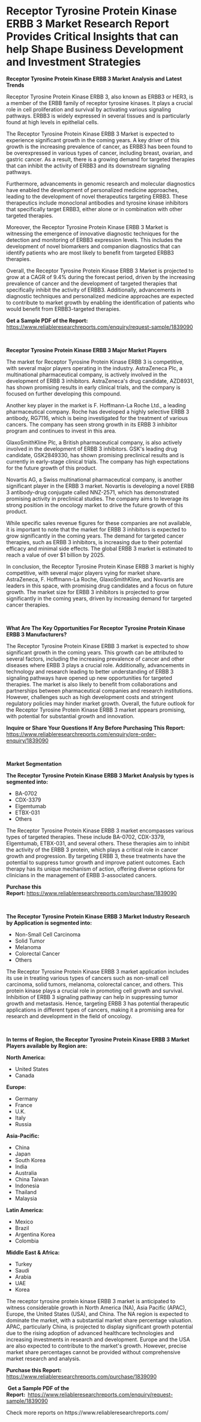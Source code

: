 <p><h1>Receptor Tyrosine Protein Kinase ERBB 3 Market Research Report Provides Critical Insights that can help Shape Business Development and Investment Strategies</h1></p><p><strong>Receptor Tyrosine Protein Kinase ERBB 3 Market Analysis and Latest Trends</strong></p>
<p><p>Receptor Tyrosine Protein Kinase ERBB 3, also known as ERBB3 or HER3, is a member of the ERBB family of receptor tyrosine kinases. It plays a crucial role in cell proliferation and survival by activating various signaling pathways. ERBB3 is widely expressed in several tissues and is particularly found at high levels in epithelial cells.</p><p>The Receptor Tyrosine Protein Kinase ERBB 3 Market is expected to experience significant growth in the coming years. A key driver of this growth is the increasing prevalence of cancer, as ERBB3 has been found to be overexpressed in various types of cancer, including breast, ovarian, and gastric cancer. As a result, there is a growing demand for targeted therapies that can inhibit the activity of ERBB3 and its downstream signaling pathways.</p><p>Furthermore, advancements in genomic research and molecular diagnostics have enabled the development of personalized medicine approaches, leading to the development of novel therapeutics targeting ERBB3. These therapeutics include monoclonal antibodies and tyrosine kinase inhibitors that specifically target ERBB3, either alone or in combination with other targeted therapies.</p><p>Moreover, the Receptor Tyrosine Protein Kinase ERBB 3 Market is witnessing the emergence of innovative diagnostic techniques for the detection and monitoring of ERBB3 expression levels. This includes the development of novel biomarkers and companion diagnostics that can identify patients who are most likely to benefit from targeted ERBB3 therapies.</p><p>Overall, the Receptor Tyrosine Protein Kinase ERBB 3 Market is projected to grow at a CAGR of 9.4% during the forecast period, driven by the increasing prevalence of cancer and the development of targeted therapies that specifically inhibit the activity of ERBB3. Additionally, advancements in diagnostic techniques and personalized medicine approaches are expected to contribute to market growth by enabling the identification of patients who would benefit from ERBB3-targeted therapies.</p></p>
<p><strong>Get a Sample PDF of the Report:&nbsp;</strong> <a href="https://www.reliableresearchreports.com/enquiry/request-sample/1839090">https://www.reliableresearchreports.com/enquiry/request-sample/1839090</a></p>
<p>&nbsp;</p>
<p><strong>Receptor Tyrosine Protein Kinase ERBB 3 Major Market Players</strong></p>
<p><p>The market for Receptor Tyrosine Protein Kinase ERBB 3 is competitive, with several major players operating in the industry. AstraZeneca Plc, a multinational pharmaceutical company, is actively involved in the development of ERBB 3 inhibitors. AstraZeneca's drug candidate, AZD8931, has shown promising results in early clinical trials, and the company is focused on further developing this compound.</p><p>Another key player in the market is F. Hoffmann-La Roche Ltd., a leading pharmaceutical company. Roche has developed a highly selective ERBB 3 antibody, RG7116, which is being investigated for the treatment of various cancers. The company has seen strong growth in its ERBB 3 inhibitor program and continues to invest in this area.</p><p>GlaxoSmithKline Plc, a British pharmaceutical company, is also actively involved in the development of ERBB 3 inhibitors. GSK's leading drug candidate, GSK2849330, has shown promising preclinical results and is currently in early-stage clinical trials. The company has high expectations for the future growth of this product.</p><p>Novartis AG, a Swiss multinational pharmaceutical company, is another significant player in the ERBB 3 market. Novartis is developing a novel ERBB 3 antibody-drug conjugate called NNZ-2571, which has demonstrated promising activity in preclinical studies. The company aims to leverage its strong position in the oncology market to drive the future growth of this product.</p><p>While specific sales revenue figures for these companies are not available, it is important to note that the market for ERBB 3 inhibitors is expected to grow significantly in the coming years. The demand for targeted cancer therapies, such as ERBB 3 inhibitors, is increasing due to their potential efficacy and minimal side effects. The global ERBB 3 market is estimated to reach a value of over $1 billion by 2025.</p><p>In conclusion, the Receptor Tyrosine Protein Kinase ERBB 3 market is highly competitive, with several major players vying for market share. AstraZeneca, F. Hoffmann-La Roche, GlaxoSmithKline, and Novartis are leaders in this space, with promising drug candidates and a focus on future growth. The market size for ERBB 3 inhibitors is projected to grow significantly in the coming years, driven by increasing demand for targeted cancer therapies.</p></p>
<p>&nbsp;</p>
<p><strong>What Are The Key Opportunities For Receptor Tyrosine Protein Kinase ERBB 3 Manufacturers?</strong></p>
<p><p>The Receptor Tyrosine Protein Kinase ERBB 3 market is expected to show significant growth in the coming years. This growth can be attributed to several factors, including the increasing prevalence of cancer and other diseases where ERBB 3 plays a crucial role. Additionally, advancements in technology and research leading to better understanding of ERBB 3 signaling pathways have opened up new opportunities for targeted therapies. The market is also likely to benefit from collaborations and partnerships between pharmaceutical companies and research institutions. However, challenges such as high development costs and stringent regulatory policies may hinder market growth. Overall, the future outlook for the Receptor Tyrosine Protein Kinase ERBB 3 market appears promising, with potential for substantial growth and innovation.</p></p>
<p><strong>Inquire or Share Your Questions If Any Before Purchasing This Report:</strong> <a href="https://www.reliableresearchreports.com/enquiry/pre-order-enquiry/1839090">https://www.reliableresearchreports.com/enquiry/pre-order-enquiry/1839090</a></p>
<p>&nbsp;</p>
<p><strong>Market Segmentation</strong></p>
<p><strong>The Receptor Tyrosine Protein Kinase ERBB 3 Market Analysis by types is segmented into:</strong></p>
<p><ul><li>BA-0702</li><li>CDX-3379</li><li>Elgemtumab</li><li>ETBX-031</li><li>Others</li></ul></p>
<p><p>The Receptor Tyrosine Protein Kinase ERBB 3 market encompasses various types of targeted therapies. These include BA-0702, CDX-3379, Elgemtumab, ETBX-031, and several others. These therapies aim to inhibit the activity of the ERBB 3 protein, which plays a critical role in cancer growth and progression. By targeting ERBB 3, these treatments have the potential to suppress tumor growth and improve patient outcomes. Each therapy has its unique mechanism of action, offering diverse options for clinicians in the management of ERBB 3-associated cancers.</p></p>
<p><strong>Purchase this Report:&nbsp;</strong><a href="https://www.reliableresearchreports.com/purchase/1839090">https://www.reliableresearchreports.com/purchase/1839090</a></p>
<p>&nbsp;</p>
<p><strong>The Receptor Tyrosine Protein Kinase ERBB 3 Market Industry Research by Application is segmented into:</strong></p>
<p><ul><li>Non-Small Cell Carcinoma</li><li>Solid Tumor</li><li>Melanoma</li><li>Colorectal Cancer</li><li>Others</li></ul></p>
<p><p>The Receptor Tyrosine Protein Kinase ERBB 3 market application includes its use in treating various types of cancers such as non-small cell carcinoma, solid tumors, melanoma, colorectal cancer, and others. This protein kinase plays a crucial role in promoting cell growth and survival. Inhibition of ERBB 3 signaling pathway can help in suppressing tumor growth and metastasis. Hence, targeting ERBB 3 has potential therapeutic applications in different types of cancers, making it a promising area for research and development in the field of oncology.</p></p>
<p>&nbsp;</p>
<p><strong>In terms of Region, the Receptor Tyrosine Protein Kinase ERBB 3 Market Players available by Region are:</strong></p>
<p>
    <p> <strong> North America: </strong>
        <ul>
            <li>United States</li>
            <li>Canada</li>
        </ul>
        </p> 
    <p> <strong> Europe: </strong>
        <ul>
            <li>Germany</li>
            <li>France</li>
            <li>U.K.</li>
            <li>Italy</li>
            <li>Russia</li>
        </ul>
        </p> 
    <p> <strong> Asia-Pacific: </strong>
        <ul>
            <li>China</li>
            <li>Japan</li>
            <li>South Korea</li>
            <li>India</li>
            <li>Australia</li>
            <li>China Taiwan</li>
            <li>Indonesia</li>
            <li>Thailand</li>
            <li>Malaysia</li>
        </ul>
        </p> 
    <p> <strong> Latin America: </strong>
        <ul>
            <li>Mexico</li>
            <li>Brazil</li>
            <li>Argentina Korea</li>
            <li>Colombia</li>
        </ul>
        </p> 
    <p> <strong> Middle East & Africa: </strong>
        <ul>
            <li>Turkey</li>
            <li>Saudi</li>
            <li>Arabia</li>
            <li>UAE</li>
            <li>Korea</li>
        </ul>
    </p>
    </p>
<p><p>The receptor tyrosine protein kinase ERBB 3 market is anticipated to witness considerable growth in North America (NA), Asia Pacific (APAC), Europe, the United States (USA), and China. The NA region is expected to dominate the market, with a substantial market share percentage valuation. APAC, particularly China, is projected to display significant growth potential due to the rising adoption of advanced healthcare technologies and increasing investments in research and development. Europe and the USA are also expected to contribute to the market's growth. However, precise market share percentages cannot be provided without comprehensive market research and analysis.</p></p>
<p><strong>Purchase this Report: </strong><a href="https://www.reliableresearchreports.com/purchase/1839090">https://www.reliableresearchreports.com/purchase/1839090</a></p>
<p>&nbsp;<strong>Get a Sample PDF of the Report:&nbsp;&nbsp;</strong><a href="https://www.reliableresearchreports.com/enquiry/request-sample/1839090">https://www.reliableresearchreports.com/enquiry/request-sample/1839090</a></p>
<p><strong></strong></p>
<p>Check more reports on https://www.reliableresearchreports.com/</p>
